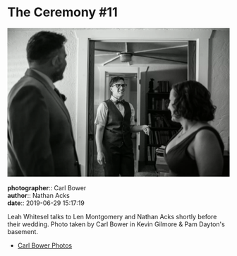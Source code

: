 # The Ceremony #11

![Leah Whitesel talks to Len Montgomery and Nathan Acks](assets/2019-06-29-set-1-the-ceremony-11.webp)

**photographer**:: Carl Bower  
**author**:: Nathan Acks  
**date**:: 2019-06-29 15:17:19

Leah Whitesel talks to Len Montgomery and Nathan Acks shortly before their wedding. Photo taken by Carl Bower in Kevin Gilmore & Pam Dayton's basement.

* [Carl Bower Photos](https://carlbowerphotos.com)
